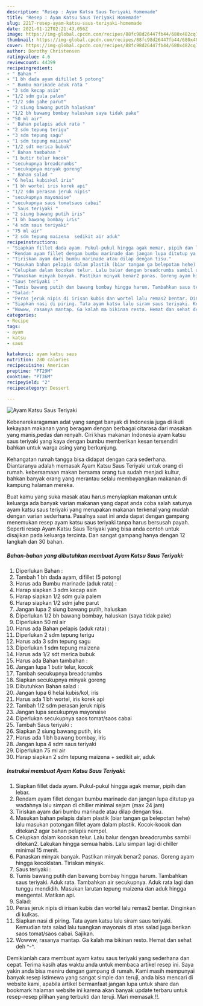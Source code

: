```yaml
---
description: "Resep : Ayam Katsu Saus Teriyaki Homemade"
title: "Resep : Ayam Katsu Saus Teriyaki Homemade"
slug: 2217-resep-ayam-katsu-saus-teriyaki-homemade
date: 2021-01-12T02:21:43.056Z
image: https://img-global.cpcdn.com/recipes/88fc98d26447fb44/680x482cq70/ayam-katsu-saus-teriyaki-foto-resep-utama.jpg
thumbnail: https://img-global.cpcdn.com/recipes/88fc98d26447fb44/680x482cq70/ayam-katsu-saus-teriyaki-foto-resep-utama.jpg
cover: https://img-global.cpcdn.com/recipes/88fc98d26447fb44/680x482cq70/ayam-katsu-saus-teriyaki-foto-resep-utama.jpg
author: Dorothy Christensen
ratingvalue: 4.6
reviewcount: 44399
recipeingredient:
- " Bahan "
- "1 bh dada ayam difillet 5 potong"
- " Bumbu marinade aduk rata "
- "3 sdm kecap asin"
- "1/2 sdm gula palem"
- "1/2 sdm jahe parut"
- "2 siung bawang putih haluskan"
- "1/2 bh bawang bombay haluskan saya tidak pake"
- "50 ml air"
- " Bahan pelapis aduk rata "
- "2 sdm tepung terigu"
- "3 sdm tepung sagu"
- "1 sdm tepung maizena"
- "1/2 sdt merica bubuk"
- " Bahan tambahan "
- "1 butir telur kocok"
- "secukupnya breadcrumbs"
- "secukupnya minyak goreng"
- " Bahan salad "
- "6 helai kubiskol iris"
- "1 bh wortel iris korek api"
- "1/2 sdm perasan jeruk nipis"
- "secukupnya mayonaise"
- "secukupnya saos tomatsaos cabai"
- " Saus teriyaki "
- "2 siung bawang putih iris"
- "1 bh bawang bombay iris"
- "4 sdm saus teriyaki"
- "75 ml air"
- "2 sdm tepung maizena  sedikit air aduk"
recipeinstructions:
- "Siapkan fillet dada ayam. Pukul-pukul hingga agak memar, pipih dan lebar."
- "Rendam ayam fillet dengan bumbu marinade dan jangan lupa ditutup ya wadahnya lalu simpan di chiller minimal sejam (max 24 jam)"
- "Tiriskan ayam dari bumbu marinade atau dilap dengan tisu."
- "Masukan bahan pelapis dalam plastik (biar tangan ga belepotan hehe) lalu masukan potongan fillet ayam dalam plastik. Kocok-kocok dan ditekan2 agar bahan pelapis nempel."
- "Celupkan dalam kocokan telur. Lalu balur dengan breadcrumbs sambil ditekan2. Lakukan hingga semua habis. Lalu simpan lagi di chiller minimal 15 menit."
- "Panaskan minyak banyak. Pastikan minyak benar2 panas. Goreng ayam hingga kecoklatan. Tiriskan minyak."
- "Saus teriyaki :"
- "Tumis bawang putih dan bawang bombay hingga harum. Tambahkan saus teriyaki. Aduk rata. Tambahkan air secukupnya. Aduk rata lagi dan tunggu mendidih. Masukan larutan tepung maizena dan aduk hingga mengental. Matikan api."
- "Salad:"
- "Peras jeruk nipis di irisan kubis dan wortel lalu remas2 bentar. Dinginkan di kulkas."
- "Siapkan nasi di piring. Tata ayam katsu lalu siram saus teriyaki. Kemudian tata salad lalu tuangkan mayonais di atas salad juga berikan saos tomat/saos cabai. Sajikan."
- "Wowww, rasanya mantap. Ga kalah ma bikinan resto. Hemat dan sehat deh ^-^."
categories:
- Recipe
tags:
- ayam
- katsu
- saus

katakunci: ayam katsu saus 
nutrition: 280 calories
recipecuisine: American
preptime: "PT29M"
cooktime: "PT36M"
recipeyield: "2"
recipecategory: Dessert

---
```



![Ayam Katsu Saus Teriyaki](https://img-global.cpcdn.com/recipes/88fc98d26447fb44/680x482cq70/ayam-katsu-saus-teriyaki-foto-resep-utama.jpg)

Kebenarekaragaman adat yang sangat banyak di Indonesia juga di ikuti kekayaan makanan yang beragam dengan berbagai citarasa dari masakan yang manis,pedas dan renyah. Ciri khas makanan Indonesia ayam katsu saus teriyaki yang kaya dengan bumbu memberikan kesan tersendiri bahkan untuk warga asing yang berkunjung.




Kehangatan rumah tangga bisa didapat dengan cara sederhana. Diantaranya adalah memasak Ayam Katsu Saus Teriyaki untuk orang di rumah. kebersamaan makan bersama orang tua sudah menjadi kultur, bahkan banyak orang yang merantau selalu membayangkan makanan di kampung halaman mereka.

Buat kamu yang suka masak atau harus menyiapkan makanan untuk keluarga ada banyak varian makanan yang dapat anda coba salah satunya ayam katsu saus teriyaki yang merupakan makanan terkenal yang mudah dengan varian sederhana. Pasalnya saat ini anda dapat dengan gampang menemukan resep ayam katsu saus teriyaki tanpa harus bersusah payah.
Seperti resep Ayam Katsu Saus Teriyaki yang bisa anda contoh untuk disajikan pada keluarga tercinta. Dan sangat gampang hanya dengan 12 langkah dan 30 bahan.


<!--inarticleads1-->

##### Bahan-bahan yang dibutuhkan membuat Ayam Katsu Saus Teriyaki:

1. Diperlukan  Bahan :
1. Tambah 1 bh dada ayam, difillet (5 potong)
1. Harus ada  Bumbu marinade (aduk rata) :
1. Harap siapkan 3 sdm kecap asin
1. Harap siapkan 1/2 sdm gula palem
1. Harap siapkan 1/2 sdm jahe parut
1. Jangan lupa 2 siung bawang putih, haluskan
1. Diperlukan 1/2 bh bawang bombay, haluskan (saya tidak pake)
1. Diperlukan 50 ml air
1. Harus ada  Bahan pelapis (aduk rata) :
1. Diperlukan 2 sdm tepung terigu
1. Harus ada 3 sdm tepung sagu
1. Diperlukan 1 sdm tepung maizena
1. Harus ada 1/2 sdt merica bubuk
1. Harus ada  Bahan tambahan :
1. Jangan lupa 1 butir telur, kocok
1. Tambah secukupnya breadcrumbs
1. Siapkan secukupnya minyak goreng
1. Dibutuhkan  Bahan salad :
1. Jangan lupa 6 helai kubis/kol, iris
1. Harus ada 1 bh wortel, iris korek api
1. Tambah 1/2 sdm perasan jeruk nipis
1. Jangan lupa secukupnya mayonaise
1. Diperlukan secukupnya saos tomat/saos cabai
1. Tambah  Saus teriyaki :
1. Siapkan 2 siung bawang putih, iris
1. Harus ada 1 bh bawang bombay, iris
1. Jangan lupa 4 sdm saus teriyaki
1. Diperlukan 75 ml air
1. Harap siapkan 2 sdm tepung maizena + sedikit air, aduk




<!--inarticleads2-->

##### Instruksi membuat  Ayam Katsu Saus Teriyaki:

1. Siapkan fillet dada ayam. Pukul-pukul hingga agak memar, pipih dan lebar.
1. Rendam ayam fillet dengan bumbu marinade dan jangan lupa ditutup ya wadahnya lalu simpan di chiller minimal sejam (max 24 jam)
1. Tiriskan ayam dari bumbu marinade atau dilap dengan tisu.
1. Masukan bahan pelapis dalam plastik (biar tangan ga belepotan hehe) lalu masukan potongan fillet ayam dalam plastik. Kocok-kocok dan ditekan2 agar bahan pelapis nempel.
1. Celupkan dalam kocokan telur. Lalu balur dengan breadcrumbs sambil ditekan2. Lakukan hingga semua habis. Lalu simpan lagi di chiller minimal 15 menit.
1. Panaskan minyak banyak. Pastikan minyak benar2 panas. Goreng ayam hingga kecoklatan. Tiriskan minyak.
1. Saus teriyaki :
1. Tumis bawang putih dan bawang bombay hingga harum. Tambahkan saus teriyaki. Aduk rata. Tambahkan air secukupnya. Aduk rata lagi dan tunggu mendidih. Masukan larutan tepung maizena dan aduk hingga mengental. Matikan api.
1. Salad:
1. Peras jeruk nipis di irisan kubis dan wortel lalu remas2 bentar. Dinginkan di kulkas.
1. Siapkan nasi di piring. Tata ayam katsu lalu siram saus teriyaki. Kemudian tata salad lalu tuangkan mayonais di atas salad juga berikan saos tomat/saos cabai. Sajikan.
1. Wowww, rasanya mantap. Ga kalah ma bikinan resto. Hemat dan sehat deh ^-^.




Demikianlah cara membuat ayam katsu saus teriyaki yang sederhana dan cepat. Terima kasih atas waktu anda untuk membaca artikel resep ini. Saya yakin anda bisa meniru dengan gampang di rumah. Kami masih mempunyai banyak resep istimewa yang sangat simple dan teruji, anda bisa mencari di website kami, apabila artikel bermanfaat jangan lupa untuk share dan bookmark halaman website ini karena akan banyak update terbaru untuk resep-resep pilihan yang terbukti dan teruji. Mari memasak !!. 

